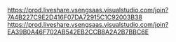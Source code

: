 https://prod.liveshare.vsengsaas.visualstudio.com/join?7A4B227C9E2D416F07DA72915C1C92003B38
https://prod.liveshare.vsengsaas.visualstudio.com/join?EA39B0A46F702AB542EB2CCB8A2A2B7BBC6E
